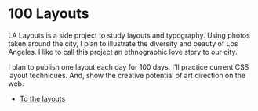 # 100 Layouts

LA Layouts is a side project to study layouts and typography. Using photos taken around the city, I plan to illustrate the diversity and beauty of Los Angeles. I like to call this project an ethnographic love story to our city.

I plan to publish one layout each day for 100 days. I'll practice current CSS layout techniques. And, show the creative potential of art direction on the web.

- [To the layouts](https://scottgruber.github.io/100-layouts/)

